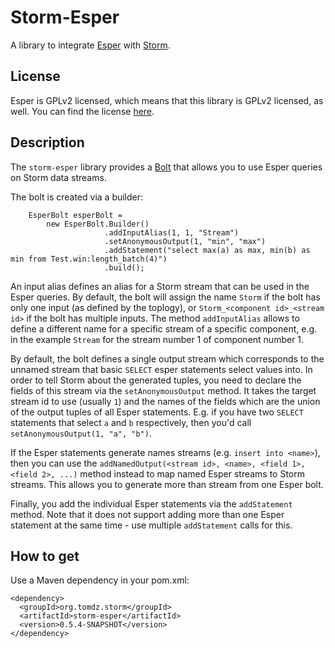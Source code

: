 # Storm-Esper

A library to integrate [Esper](http://esper.codehaus.org) with [Storm](https://github.com/nathanmarz/storm).

## License

Esper is GPLv2 licensed, which means that this library is GPLv2 licensed, as well. You can find the license [here](http://www.opensource.org/licenses/gpl-2.0.php).

## Description

The `storm-esper` library provides a [Bolt](https://github.com/nathanmarz/storm/wiki/Concepts) that allows you to use Esper queries on Storm data streams.

The bolt is created via a builder:

        EsperBolt esperBolt =
            new EsperBolt.Builder()
                         .addInputAlias(1, 1, "Stream")
                         .setAnonymousOutput(1, "min", "max")
                         .addStatement("select max(a) as max, min(b) as min from Test.win:length_batch(4)")
                         .build();

An input alias defines an alias for a Storm stream that can be used in the Esper queries. By default, the bolt will assign the name `Storm` if the bolt has only one input (as defined by the toplogy), or `Storm_<component id>_<stream id>` if the bolt has multiple inputs. The method `addInputAlias` allows to define a different name for a specific stream of a specific component, e.g. in the example `Stream` for the stream number 1 of component number 1.

By default, the bolt defines a single output stream which corresponds to the unnamed stream that basic `SELECT` esper statements select values into. In order to tell Storm about the generated tuples, you need to declare the fields of this stream via the `setAnonymousOutput` method. It takes the target stream id to use (usually `1`) and the names of the fields which are the union of the output tuples of all Esper statements. E.g. if you have two `SELECT` statements that select `a` and `b` respectively, then you'd call `setAnonymousOutput(1, "a", "b")`.

If the Esper statements generate names streams (e.g. `insert into <name>`), then you can use the `addNamedOutput(<stream id>, <name>, <field 1>, <field 2>, ...)` method instead to map named Esper streams to Storm streams. This allows you to generate more than stream from one Esper bolt.

Finally, you add the individual Esper statements via the `addStatement` method. Note that it does not support adding more than one Esper statement at the same time - use multiple `addStatement` calls for this.

## How to get

Use a Maven dependency in your pom.xml:

    <dependency>
      <groupId>org.tomdz.storm</groupId>
      <artifactId>storm-esper</artifactId>
      <version>0.5.4-SNAPSHOT</version>
    </dependency>
